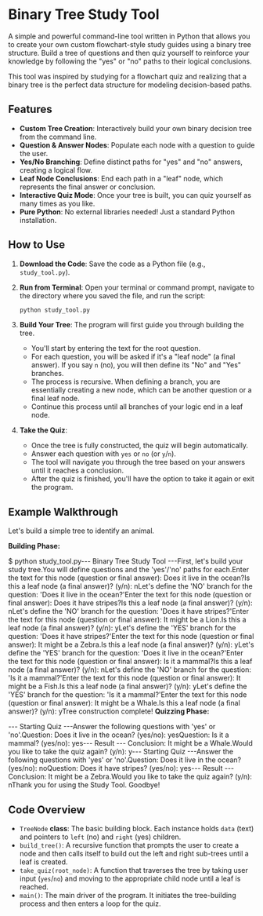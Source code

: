 # Binary Tree Study Tool

A simple and powerful command-line tool written in Python that allows you to create your own custom flowchart-style study guides using a binary tree structure. Build a tree of questions and then quiz yourself to reinforce your knowledge by following the "yes" or "no" paths to their logical conclusions.

This tool was inspired by studying for a flowchart quiz and realizing that a binary tree is the perfect data structure for modeling decision-based paths.

## Features

-   **Custom Tree Creation**: Interactively build your own binary decision tree from the command line.
-   **Question & Answer Nodes**: Populate each node with a question to guide the user.
-   **Yes/No Branching**: Define distinct paths for "yes" and "no" answers, creating a logical flow.
-   **Leaf Node Conclusions**: End each path in a "leaf" node, which represents the final answer or conclusion.
-   **Interactive Quiz Mode**: Once your tree is built, you can quiz yourself as many times as you like.
-   **Pure Python**: No external libraries needed! Just a standard Python installation.

## How to Use

1.  **Download the Code**: Save the code as a Python file (e.g., `study_tool.py`).
2.  **Run from Terminal**: Open your terminal or command prompt, navigate to the directory where you saved the file, and run the script:
    ```bash
    python study_tool.py
    ```
3.  **Build Your Tree**: The program will first guide you through building the tree.
    -   You'll start by entering the text for the root question.
    -   For each question, you will be asked if it's a "leaf node" (a final answer). If you say `n` (no), you will then define its "No" and "Yes" branches.
    -   The process is recursive. When defining a branch, you are essentially creating a new node, which can be another question or a final leaf node.
    -   Continue this process until all branches of your logic end in a leaf node.

4.  **Take the Quiz**:
    -   Once the tree is fully constructed, the quiz will begin automatically.
    -   Answer each question with `yes` or `no` (or `y`/`n`).
    -   The tool will navigate you through the tree based on your answers until it reaches a conclusion.
    -   After the quiz is finished, you'll have the option to take it again or exit the program.

## Example Walkthrough

Let's build a simple tree to identify an animal.

**Building Phase:**

$ python study_tool.py--- Binary Tree Study Tool ---First, let's build your study tree.You will define questions and the 'yes'/'no' paths for each.Enter the text for this node (question or final answer): Does it live in the ocean?Is this a leaf node (a final answer)? (y/n): nLet's define the 'NO' branch for the question: 'Does it live in the ocean?'Enter the text for this node (question or final answer): Does it have stripes?Is this a leaf node (a final answer)? (y/n): nLet's define the 'NO' branch for the question: 'Does it have stripes?'Enter the text for this node (question or final answer): It might be a Lion.Is this a leaf node (a final answer)? (y/n): yLet's define the 'YES' branch for the question: 'Does it have stripes?'Enter the text for this node (question or final answer): It might be a Zebra.Is this a leaf node (a final answer)? (y/n): yLet's define the 'YES' branch for the question: 'Does it live in the ocean?'Enter the text for this node (question or final answer): Is it a mammal?Is this a leaf node (a final answer)? (y/n): nLet's define the 'NO' branch for the question: 'Is it a mammal?'Enter the text for this node (question or final answer): It might be a Fish.Is this a leaf node (a final answer)? (y/n): yLet's define the 'YES' branch for the question: 'Is it a mammal?'Enter the text for this node (question or final answer): It might be a Whale.Is this a leaf node (a final answer)? (y/n): yTree construction complete!
**Quizzing Phase:**

--- Starting Quiz ---Answer the following questions with 'yes' or 'no'.Question: Does it live in the ocean? (yes/no): yesQuestion: Is it a mammal? (yes/no): yes--- Result --- Conclusion: It might be a Whale.Would you like to take the quiz again? (y/n): y--- Starting Quiz ---Answer the following questions with 'yes' or 'no'.Question: Does it live in the ocean? (yes/no): noQuestion: Does it have stripes? (yes/no): yes--- Result --- Conclusion: It might be a Zebra.Would you like to take the quiz again? (y/n): nThank you for using the Study Tool. Goodbye!
## Code Overview

-   `TreeNode` **class**: The basic building block. Each instance holds `data` (text) and pointers to `left` (no) and `right` (yes) children.
-   `build_tree()`: A recursive function that prompts the user to create a node and then calls itself to build out the left and right sub-trees until a leaf is created.
-   `take_quiz(root_node)`: A function that traverses the tree by taking user input (`yes`/`no`) and moving to the appropriate child node until a leaf is reached.
-   `main()`: The main driver of the program. It initiates the tree-building process and then enters a loop for the quiz.
